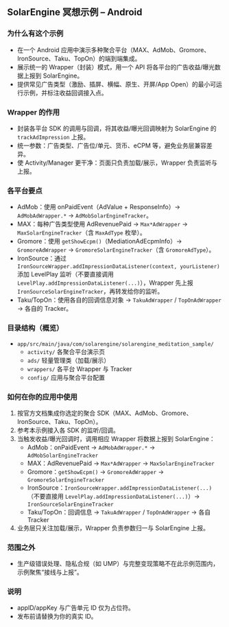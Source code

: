 ## SolarEngine 冥想示例 – Android

### 为什么有这个示例

- 在一个 Android 应用中演示多种聚合平台（MAX、AdMob、Gromore、IronSource、Taku、TopOn）的端到端集成。
- 展示统一的 Wrapper（封装）模式，用一个 API 将各平台的广告收益/曝光数据上报到 SolarEngine。
- 提供常见广告类型（激励、插屏、横幅、原生、开屏/App Open）的最小可运行示例，并标注收益回调接入点。

### Wrapper 的作用

- 封装各平台 SDK 的调用与回调，将其收益/曝光回调映射为 SolarEngine 的 `trackAdImpression` 上报。
- 统一参数：广告类型、广告位/单元、货币、eCPM 等，避免业务层兼容差异。
- 使 Activity/Manager 更干净：页面只负责加载/展示，Wrapper 负责监听与上报。

### 各平台要点

- AdMob：使用 onPaidEvent（AdValue + ResponseInfo）→ `AdMobAdWrapper.*` → `AdMobSolarEngineTracker`。
- MAX：每种广告类型使用 AdRevenuePaid → `Max*AdWrapper` → `MaxSolarEngineTracker`（含 `MaxAdType` 枚举）。
- Gromore：使用 `getShowEcpm()`（MediationAdEcpmInfo）→ `GromoreAdWrapper` → `GromoreSolarEngineTracker`（含 `GromoreAdType`）。
- IronSource：通过 `IronSourceWrapper.addImpressionDataListener(context, yourListener)` 添加 LevelPlay 监听（不要直接调用 `LevelPlay.addImpressionDataListener(...)`），Wrapper 先上报 `IronSourceSolarEngineTracker`，再转发给你的监听。
- Taku/TopOn：使用各自的回调信息对象 → `TakuAdWrapper` / `TopOnAdWrapper` → 各自的 Tracker。

### 目录结构（概览）

- `app/src/main/java/com/solarengine/solarengine_meditation_sample/`
  - `activity/` 各聚合平台演示页
  - `ads/` 轻量管理类（加载/展示）
  - `wrappers/` 各平台 Wrapper 与 Tracker
  - `config/` 应用与聚合平台配置

### 如何在你的应用中使用

1) 按官方文档集成你选定的聚合 SDK（MAX、AdMob、Gromore、IronSource、Taku、TopOn）。
2) 参考本示例接入各 SDK 的监听/回调。
3) 当触发收益/曝光回调时，调用相应 Wrapper 将数据上报到 SolarEngine：
   - AdMob：onPaidEvent → `AdMobAdWrapper.*` → `AdMobSolarEngineTracker`
   - MAX：AdRevenuePaid → `Max*AdWrapper` → `MaxSolarEngineTracker`
   - Gromore：`getShowEcpm()` → `GromoreAdWrapper` → `GromoreSolarEngineTracker`
   - IronSource：`IronSourceWrapper.addImpressionDataListener(...)`（不要直接用 `LevelPlay.addImpressionDataListener(...)`）→ `IronSourceSolarEngineTracker`
   - Taku/TopOn：回调信息 → `TakuAdWrapper` / `TopOnAdWrapper` → 各自 Tracker
4) 业务层只关注加载/展示，Wrapper 负责参数归一与 SolarEngine 上报。

### 范围之外

- 生产级错误处理、隐私合规（如 UMP）与完整变现策略不在此示例范围内，示例聚焦“接线与上报”。

### 说明

- appID/appKey 与广告单元 ID 仅为占位符。
- 发布前请替换为你的真实 ID。


